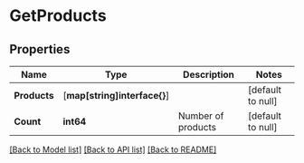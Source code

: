 # GetProducts

## Properties
Name | Type | Description | Notes
------------ | ------------- | ------------- | -------------
**Products** | [**map[string]interface{}**] |  | [default to null]
**Count** | **int64** | Number of products | [default to null]

[[Back to Model list]](../README.md#documentation-for-models) [[Back to API list]](../README.md#documentation-for-api-endpoints) [[Back to README]](../README.md)


